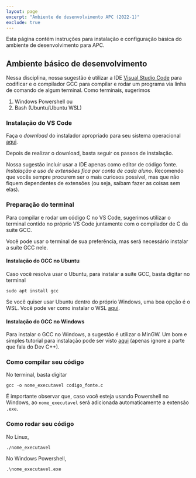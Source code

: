 ```yaml
---
layout: page
excerpt: "Ambiente de desenvolvimento APC (2022-1)"
exclude: true
---
```


Esta página contém instruções para instalação e configuração básica do ambiente de desenvolvimento para APC.

## Ambiente básico de desenvolvimento

Nessa disciplina, nossa sugestão é utilizar a IDE <a href="https://code.visualstudio.com/" target="_blank">Visual Studio Code</a> para codificar e o compilador GCC para compilar e rodar um programa via linha de comando de algum terminal. Como terminais, sugerimos
1. Windows Powershell ou
2. Bash (Ubuntu/Ubuntu WSL)

### Instalação do VS Code

Faça o *download* do instalador apropriado para seu sistema operacional <a href="https://code.visualstudio.com/" target="_blank">aqui</a>.

Depois de realizar o download, basta seguir os passos de instalação.

Nossa sugestão incluir usar a IDE apenas como editor de código fonte. *Instalação e uso de extensões fica por conta de cada aluno*. Recomendo que vocês sempre procurem ser o mais curiosos possível, mas que não fiquem dependentes de extensões (ou seja, saibam fazer as coisas sem elas).

### Preparação do terminal

Para compilar e rodar um código C no VS Code, sugerimos utilizar o terminal contido no próprio VS Code juntamente com o compilador de C da suite GCC.

Você pode usar o terminal de sua preferência, mas será necessário instalar a suíte GCC nele.

#### Instalação do GCC no Ubuntu

Caso você resolva usar o Ubuntu, para instalar a suíte GCC, basta digitar no terminal
```
sudo apt install gcc
```

Se você quiser usar Ubuntu dentro do próprio Windows, uma boa opção é o WSL. Você pode ver como instalar o WSL <a href="https://docs.microsoft.com/pt-br/windows/wsl/install" target="_blank">aqui</a>.

#### Instalação do GCC no Windows

Para instalar o GCC no Windows, a sugestão é utilizar o MinGW. Um bom e simples tutorial para instalação pode ser visto <a href="https://edisciplinas.usp.br/mod/resource/view.php?id=2294808" target="_blank">aqui</a> (apenas ignore a parte que fala do Dev C++).

### Como compilar seu código

No terminal, basta digitar
```
gcc -o nome_executavel codigo_fonte.c
```

É importante observar que, caso você esteja usando Powershell no Windows, ao `nome_executavel` será adicionada automaticamente a extensão `.exe`.


### Como rodar seu código

No Linux,
```
./nome_executavel
```

No Windows Powershell,
```
.\nome_executavel.exe
```
